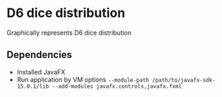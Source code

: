 # D6 dice distribution
Graphically represents D6 dice distribution

## Dependencies
* Installed JavaFX
* Run application by VM options
`--module-path /path/to/javafx-sdk-15.0.1/lib --add-modules javafx.controls,javafx.fxml`
